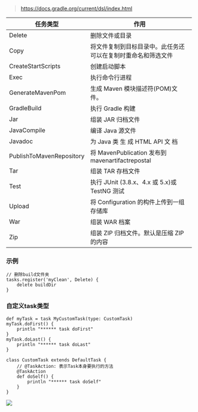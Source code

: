 > https://docs.gradle.org/current/dsl/index.html

| 任务类型                 | 作用                                                     |
| ------------------------ | -------------------------------------------------------- |
| Delete                   | 删除文件或目录                                             |
| Copy                     | 将文件复制到目标目录中。此任务还可以在复制时重命名和筛选文件 |
| CreateStartScripts       | 创建启动脚本                                              |
| Exec                     | 执行命令行进程                                             |
| GenerateMavenPom         | 生成 Maven 模块描述符(POM)文件。                            |
| GradleBuild              | 执行 Gradle 构建                                         |
| Jar                      | 组装 JAR 归档文件                                         |
| JavaCompile              | 编译 Java 源文件                                         |
| Javadoc                  | 为 Java 类 生 成 HTML API 文 档                           |
| PublishToMavenRepository | 将 MavenPublication 发布到 mavenartifactrepostal        |
| Tar                      | 组装 TAR 存档文件                                         |
| Test                     | 执行 JUnit (3.8.x、4.x 或 5.x)或 TestNG 测试              |
| Upload                   | 将 Configuration 的构件上传到一组存储库                    |
| War                      | 组装 WAR 档案                                           |
| Zip                      | 组装 ZIP 归档文件。默认是压缩 ZIP 的内容                    |

### 示例

```
// 删除build文件夹
tasks.register('myClean', Delete) {
    delete buildDir
}
```

### 自定义task类型

```
def myTask = task MyCustomTask(type: CustomTask)
myTask.doFirst() {
    println "****** task doFirst"
}
myTask.doLast() {
    println "****** task doLast"
}

class CustomTask extends DefaultTask {
    // @TaskAction: 表示Task本身要执行的方法
    @TaskAction
    def doSelf() {
        println "****** task doSelf"
    }
}
```

![](images/gradle-task-custom.png)